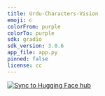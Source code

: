 ```yaml
---
title: Urdu-Characters-Vision
emoji: ☪︎
colorFrom: purple
colorTo: purple
sdk: gradio
sdk_version: 3.0.6
app_file: app.py
pinned: false
license: cc
---
```


[![Sync to Hugging Face hub](https://github.com/nogibjj/hugging-face/actions/workflows/main.yml/badge.svg)](https://github.com/nogibjj/hugging-face/actions/workflows/main.yml)
